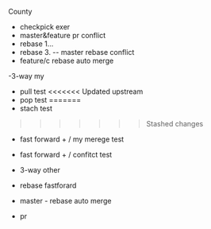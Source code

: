 County
- checkpick exer
- master&feature pr conflict
- rebase 1...
- rebase 3.
-- master rebase conflict
- feature/c rebase auto merge


-3-way my

- pull test
<<<<<<< Updated upstream
- pop test
=======
- stach test
>>>>>>> Stashed changes



- fast forward + / my merege test
- fast forward + / confitct test
- 3-way other

- rebase fastforard
- master - rebase auto merge

- pr 
